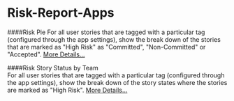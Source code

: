 # Risk-Report-Apps

####Risk Pie
For all user stories that are tagged with a particular tag (configured through the app settings), show the break down of the stories that are marked as "High Risk" as "Committed", "Non-Committed" or "Accepted".
[More Details...](/risk-pie/README.md)

####Risk Story Status by Team  
For all user stories that are tagged with a particular tag (configured through the app settings), show the break down of the story states where the stories are marked as "High Risk".
[More Details...](/risk-stories-by-team-and-state/README.md)
